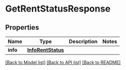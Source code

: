# GetRentStatusResponse


## Properties
Name | Type | Description | Notes
------------ | ------------- | ------------- | -------------
**info** | [**InfoRentStatus**](InfoRentStatus.md) |  | 

[[Back to Model list]](../../README.md#models) [[Back to API list]](../../README.md#available-methods) [[Back to README]](../../README.md)



